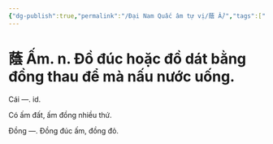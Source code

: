 ```yaml
---
{"dg-publish":true,"permalink":"/Đại Nam Quấc âm tự vị/蔭 Ấ/","tags":["âm-tự-vị"],"created":"2025-08-16T13:57:21.038+07:00"}
---
```


# 蔭 Ấm. n. Đồ đúc hoặc đồ dát bằng đồng thau để mà nấu nước uống.


Cái —. id.

Có ấm đất, ấm đồng nhiều thứ.

Đồng —. Đồng đúc ấm, đồng đỏ.